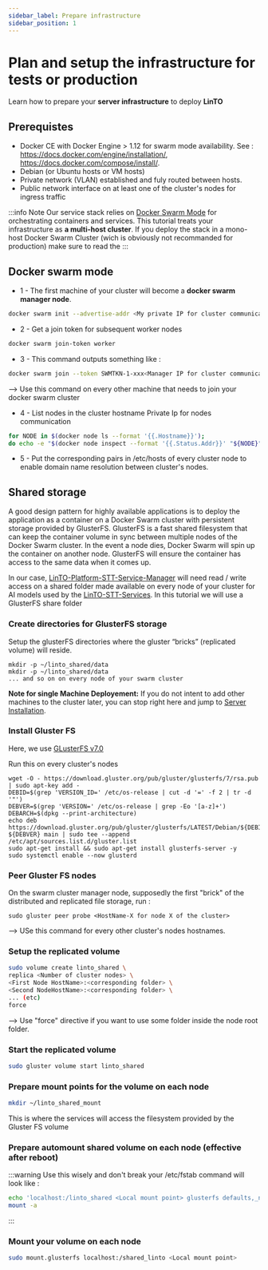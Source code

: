 ```yaml
---
sidebar_label: Prepare infrastructure
sidebar_position: 1
---
```

# Plan and setup the infrastructure for tests or production

Learn how to prepare your **server infrastructure** to deploy **LinTO**
## Prerequistes

* Docker CE with Docker Engine > 1.12 for swarm mode availability. See : https://docs.docker.com/engine/installation/,  https://docs.docker.com/compose/install/.
* Debian (or Ubuntu hosts or VM hosts)
* Private network (VLAN) established and fuly routed between hosts.
* Public network interface on at least one of the cluster's nodes for ingress traffic

:::info Note
Our service stack relies on [Docker Swarm Mode](https://docs.docker.com/glossary/?term=swarm%20mode) for orchestrating containers and services. This tutorial treats your infrastructure as **a multi-host cluster**. If you deploy the stack in a mono-host Docker Swarm Cluster (wich is obviously not recommanded for production) make sure to read the 
:::


## Docker swarm mode

* 1 - The first machine of your cluster will become a __docker swarm manager node__. 

```bash
docker swarm init --advertise-addr <My private IP for cluster communication>
```

* 2 - Get a join token for subsequent worker nodes

```bash
docker swarm join-token worker
```

* 3 - This command outputs something like :

```bash
docker swarm join --token SWMTKN-1-xxx<Manager IP for cluster communication>:<Some TCP port used by docker swarm>
```
--> Use this command on every other machine that needs to join your docker swarm cluster

* 4 - List nodes in the cluster hostname Private Ip for nodes communication

```bash
for NODE in $(docker node ls --format '{{.Hostname}}');
do echo -e "$(docker node inspect --format '{{.Status.Addr}}' "${NODE}") "${NODE}""; done
```

* 5 - Put the corresponding pairs in /etc/hosts of every cluster node to enable domain name resolution between cluster's nodes.

## Shared storage

A good design pattern for highly available applications is to deploy the application as a container on a Docker Swarm cluster with persistent storage provided by GlusterFS. GlusterFS is a fast shared filesystem that can keep the container volume in sync between multiple nodes of the Docker Swarm cluster.  In the event a node dies, Docker Swarm will spin up the container on another node. GlusterFS will ensure the container has access to the same data when it comes up.

In our case, [LinTO-Platform-STT-Service-Manager](services/manager) will need read / write access on a shared folder made available on every node of your cluster for AI models used by the [LinTO-STT-Services](services/services). In this tutorial we will use a GlusterFS share folder


### Create directories for GlusterFS storage

Setup the glusterFS directories where the gluster “bricks” (replicated volume) will reside. 

```
mkdir -p ~/linto_shared/data
mkdir -p ~/linto_shared/data
... and so on on every node of your swarm cluster
```

__Note for single Machine Deployement:__ If you do not intent to add other machines to the cluster later, you can stop right here and jump to [Server Installation](stack/stack.md).

### Install Gluster FS

Here, we use [GLusterFS v7.0](https://docs.gluster.org/en/latest/Install-Guide/Install/)

Run this on every cluster's nodes

```
wget -O - https://download.gluster.org/pub/gluster/glusterfs/7/rsa.pub | sudo apt-key add -
DEBID=$(grep 'VERSION_ID=' /etc/os-release | cut -d '=' -f 2 | tr -d '"')
DEBVER=$(grep 'VERSION=' /etc/os-release | grep -Eo '[a-z]+')
DEBARCH=$(dpkg --print-architecture)
echo deb https://download.gluster.org/pub/gluster/glusterfs/LATEST/Debian/${DEBID}/${DEBARCH}/apt ${DEBVER} main | sudo tee --append /etc/apt/sources.list.d/gluster.list
sudo apt-get install && sudo apt-get install glusterfs-server -y
sudo systemctl enable --now glusterd
```

### Peer Gluster FS nodes

On the swarm cluster manager node, supposedly the first "brick" of the distributed and replicated file storage, run :

```
sudo gluster peer probe <HostName-X for node X of the cluster>
```
--> USe this command for every other cluster's nodes hostnames.

### Setup the replicated volume

```bash
sudo volume create linto_shared \
replica <Number of cluster nodes> \
<First Node HostName>:<corresponding folder> \
<Second NodeHostName>:<corresponding folder> \
... (etc)
force
```
--> Use "force" directive if you want to use some folder inside the node root folder.

### Start the replicated volume

```bash
sudo gluster volume start linto_shared
```

### Prepare mount points for the volume on each node

```bash
mkdir ~/linto_shared_mount
```
This is where the services will access the filesystem provided by the Gluster FS volume 

### Prepare automount shared volume on each node (effective after reboot)

:::warning Use this wisely and don't break your /etc/fstab
command will look like :
```bash
echo 'localhost:/linto_shared <Local mount point> glusterfs defaults,_netdev,backupvolfile-server=localhost 0 0' | sudo tee --append /etc/fstab
mount -a
```
:::
### Mount your volume on each node

```bash
sudo mount.glusterfs localhost:/shared_linto <Local mount point>
```